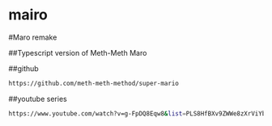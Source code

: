 # mairo
#Maro remake

##Typescript version of Meth-Meth Maro

##github
```bash
https://github.com/meth-meth-method/super-mario
```

##youtube series
```bash
https://www.youtube.com/watch?v=g-FpDQ8Eqw8&list=PLS8HfBXv9ZWWe8zXrViYbIM2Hhylx8DZx
```